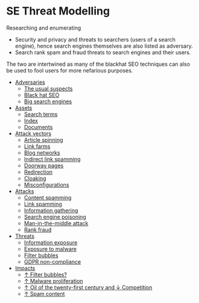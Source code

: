 # SE Threat Modelling

Researching and enumerating

* Security and privacy and threats to searchers (users of a search engine), hence search engines themselves are also listed as adversary.
* Search rank spam and fraud threats to search engines and their users.

The two are intertwined as many of the blackhat SEO techniques can also be used to fool users for more nefarious purposes.

* [Adversaries](adversaries) 
    * [The usual suspects](adversaries/The-usual-suspects.md) 
    * [Black hat SEO](adversaries/Black-hat-SEO.md)
    * [Big search engines](adversaries/Big-search-engines.md)
* [Assets](assets) 
    * [Search terms](assets/Search-terms.md)   
    * [Index](assets/Index.md) 
    * [Documents](assets/Documents.md)
* [Attack vectors](attack-vectors)  
    * [Article spinning](attack-vectors/Article-spinning.md) 
    * [Link farms](attack-vectors/Link-farms.md) 
    * [Blog networks](attack-vectors/Blog-networks.md) 
    * [Indirect link spamming](attack-vectors/Indirect-link-spamming.md) 
    * [Doorway pages](attack-vectors/Doorway-pages.md) 
    * [Redirection](attack-vectors/Redirection.md) 
    * [Cloaking](attack-vectors/Cloaking.md) 
    * [Misconfigurations](attack-vectors/Misconfigurations.md)
* [Attacks](attacks) 
    * [Content spamming](attacks/Content-spamming.md)
    * [Link spamming](attacks/Link-spamming.md)
    * [Information gathering](attacks/Information-gathering.md)
    * [Search engine poisoning](attacks/Search-engine-poisoning.md) 
    * [Man-in-the-middle attack](attacks/Man-in-the-Middle-attack.md)
    * [Rank fraud](attacks/Rank-fraud.md)
* [Threats](threats) 
    * [Information exposure](threats/Information-exposure.md) 
    * [Exposure to malware](threats/Exposure-to-malware.md) 
    * [Filter bubbles](threats/Filter-bubbles.md) 
    * [GDPR non-compliance](threats/GDPR-non-compliance.md)
* [Impacts](impacts) 
    * [↑ Filter bubbles?](impacts/↑-Filter-bubbles.md)
    * [↑ Malware proliferation](impacts/↑-Malware-proliferation.md)
    * [↑ Oil of the twenty-first century and ↓ Competition](impacts/↑-Oil-of-the-twenty-first-century-and-↓-Competition.md)
    * [↑ Spam content](impacts/↑-Spam-content.md)
